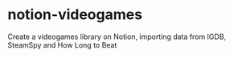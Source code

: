 # notion-videogames

Create a videogames library on Notion, importing data from IGDB, SteamSpy and How Long to Beat
